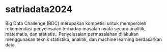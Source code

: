 # satriadata2024
Big Data Challenge (BDC) merupakan kompetisi untuk memperoleh rekomendasi penyelesaian terhadap masalah nyata secara analitik, matematis, dan statistis.. Penyelesaian permasalahan dilakukan menggunakan teknik statistika, analitik, dan machine learning berdasarkan data
